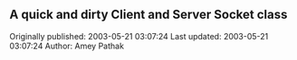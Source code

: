 ## A quick and dirty Client and Server Socket class

Originally published: 2003-05-21 03:07:24
Last updated: 2003-05-21 03:07:24
Author: Amey Pathak


